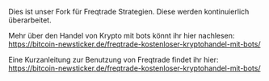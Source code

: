 Dies ist unser Fork für Freqtrade Strategien. Diese werden kontinuierlich überarbeitet. 

Mehr über den Handel von Krypto mit bots könnt ihr  hier nachlesen:
https://bitcoin-newsticker.de/freqtrade-kostenloser-kryptohandel-mit-bots/

Eine Kurzanleitung zur Benutzung von Freqtrade findet ihr hier: https://bitcoin-newsticker.de/freqtrade-kostenloser-kryptohandel-mit-bots/

